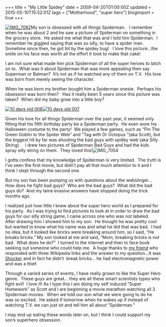 +++
title = "My Little Spidey"
date = 2009-04-20T01:00:00Z
updated = 2015-05-10T15:52:01Z
tags = ["Motherhood", "super hero"]
blogimport = true 
+++

[![IMG_7082](https://latc.s3.amazonaws.com/wp-content/uploads/2009/04/img-7082-thumb.jpg "IMG_7082")](https://latc.s3.amazonaws.com/wp-content/uploads/2009/04/img-7082.jpg)My son is obsessed with all things Spiderman.&#160;&#160; I remember when he was about 2 and he saw a picture of Spiderman on something in the grocery store.&#160; He asked me what that was and I told him Spiderman.&#160; I remember he giggled saying that was so silly, to have a spider man.&#160; Sometime since then, he got bit by the spidey bug!&#160;&#160; I love this picture…the smile on his face was worth all the effort it took to make that cake!&#160; 

I am not sure what made him pick Spiderman of all the super heroes to latch on to.&#160; What was it about Spiderman that was more appealing then say Superman or Batman?&#160; It’s not as if he watched any of them on T.V.&#160; His love was born from merely seeing the character.&#160; 

When he was born my brother bought him a Spiderman onesie.&#160; Perhaps his obsession was born then?&#160;&#160; Has it really been 5 years since this picture was taken?&#160; When did my baby grow into a little boy?

[![10 days old 008](https://latc.s3.amazonaws.com/wp-content/uploads/2009/04/10daysold008-thumb.jpg "10 days old 008")](https://latc.s3.amazonaws.com/wp-content/uploads/2009/04/10daysold008.jpg)[![10 days old 007](https://latc.s3.amazonaws.com/wp-content/uploads/2009/04/10daysold007-thumb.jpg "10 days old 007")](https://latc.s3.amazonaws.com/wp-content/uploads/2009/04/10daysold007.jpg)

 Given his love for all things Spiderman over the past year, it seemed only fitting that his fifth birthday party be a Spiderman party.&#160; He even wore his Halloween costume to the party!&#160; We played a few games, such as “Pin The Green Goblin to the Spider Web” and “Tag with Dr Octopus “(aka Scott), but the biggest hit by far was shooting the bad guys with spidey web (aka Silly String).&#160;&#160;&#160; I drew two pictures of Spiderman Bad Guys and had the kids spray silly string on them.&#160; They loved this!![![IMG_7054](https://latc.s3.amazonaws.com/wp-content/uploads/2009/04/img-7054-thumb.jpg "IMG_7054")](https://latc.s3.amazonaws.com/wp-content/uploads/2009/04/img-7054.jpg)&#160; 

I gotta confess that my knowledge of Spiderman is very limited.&#160; The truth is I’ve seen the first movie, but didn’t pay all that much attention to it and I think I slept through the second one. 

But my son has been pumping us with questions about the webslinger…How does he fight bad guys?&#160; Who are the bad guys?&#160; What did the bad guys do?&#160; And my lame evasive answers have stopped doing the trick months ago.&#160; 

I realized just how little I knew about the super hero world as I prepared for his party.&#160; As I was trying to find pictures to look at in order to draw the bad guys for our silly string game, I came across one who was not labeled.&#160; After drawing him I showed him to my son.&#160; He thought he was pretty cool but wanted to know what his name was and what he did that was bad.&#160; I had no idea, but it looked like bricks were breaking around him, so I said, “He breaks bricks.” My son looked at me and said, “Mom, breaking bricks is not bad.&#160; What does he do?”&#160; I turned to the internet and then to face book seeking out someone who could help me.&#160; A huge thanks to [my friend](http://homegrownstrawberries.blogspot.com/) who responded with three Wikipedia links and the answer to my question…It was [Shocker](http://www.marvel.com/universe/Shocker_(Herman_Schultz)) and in fact he didn’t&#160; break bricks… he had electromagnetic power and was a thief.&#160; 

Through a varied series of events, I have really grown to like the Super Hero genre.&#160; These guys are great… they are all these smart scientists types who fight evil!&#160; I love it! As I type this I am doing my self induced “Super Homework” as Scott and I are beginning a movie marathon watching all 3 Spiderman movies.&#160; When we told our son what we were going to do he was so excited.&#160; He asked if tomorrow when he wakes up if instead of watching T.V. we can just sit and tell him all about “Spiderman.”&#160; 

I may end up eating these words later on, but I think I could support my son’s superhero obsession.&#160; 
